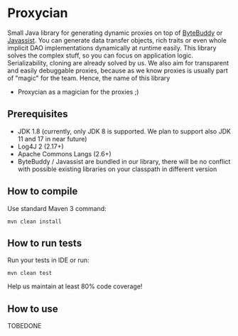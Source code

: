# Proxycian

Small Java library for generating dynamic proxies on top of [ByteBuddy](https://github.com/raphw/byte-buddy)
or [Javassist](https://github.com/jboss-javassist/javassist). You can generate data transfer objects, rich traits or
even whole implicit DAO implementations dynamically at runtime easily. This library solves the complex stuff, so you can
focus on application logic. Serializability, cloning are already solved by us. We also aim for transparent and easily
debuggable proxies, because as we know proxies is usually part of "magic" for the team. Hence, the name of this library

- Proxycian as a magician for the proxies ;)

## Prerequisites

- JDK 1.8 (currently, only JDK 8 is supported. We plan to support also JDK 11 and 17 in near future)
- Log4J 2 (2.17+)
- Apache Commons Langs (2.6+)
- ByteBuddy / Javassist are bundled in our library, there will be no conflict with possible existing libraries on your
  classpath in different version

## How to compile

Use standard Maven 3 command:

```
mvn clean install
```

## How to run tests

Run your tests in IDE or run:

```
mvn clean test
```

Help us maintain at least 80% code coverage!

## How to use

TOBEDONE